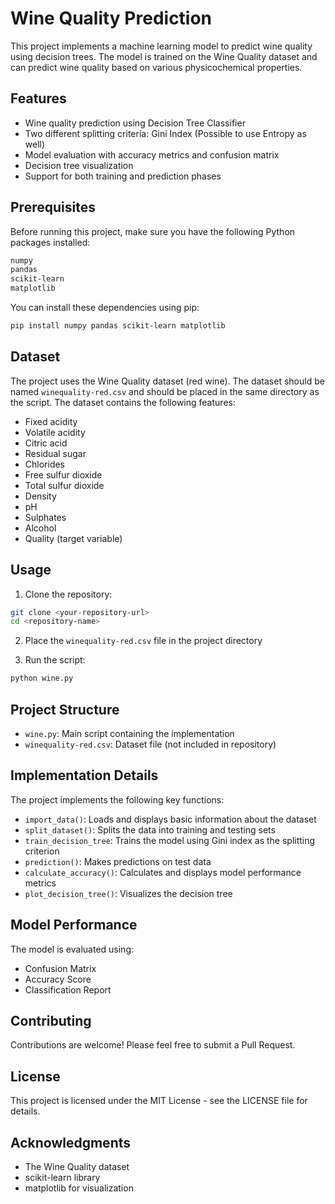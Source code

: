 # Wine Quality Prediction

This project implements a machine learning model to predict wine quality using decision trees. The model is trained on the Wine Quality dataset and can predict wine quality based on various physicochemical properties.

## Features

- Wine quality prediction using Decision Tree Classifier
- Two different splitting criteria: Gini Index (Possible to use Entropy as well)
- Model evaluation with accuracy metrics and confusion matrix
- Decision tree visualization
- Support for both training and prediction phases

## Prerequisites

Before running this project, make sure you have the following Python packages installed:

```bash
numpy
pandas
scikit-learn
matplotlib
```

You can install these dependencies using pip:

```bash
pip install numpy pandas scikit-learn matplotlib
```

## Dataset

The project uses the Wine Quality dataset (red wine). The dataset should be named `winequality-red.csv` and should be placed in the same directory as the script. The dataset contains the following features:

- Fixed acidity
- Volatile acidity
- Citric acid
- Residual sugar
- Chlorides
- Free sulfur dioxide
- Total sulfur dioxide
- Density
- pH
- Sulphates
- Alcohol
- Quality (target variable)

## Usage

1. Clone the repository:

```bash
git clone <your-repository-url>
cd <repository-name>
```

2. Place the `winequality-red.csv` file in the project directory

3. Run the script:

```bash
python wine.py
```

## Project Structure

- `wine.py`: Main script containing the implementation
- `winequality-red.csv`: Dataset file (not included in repository)

## Implementation Details

The project implements the following key functions:

- `import_data()`: Loads and displays basic information about the dataset
- `split_dataset()`: Splits the data into training and testing sets
- `train_decision_tree`: Trains the model using Gini index as the splitting criterion
- `prediction()`: Makes predictions on test data
- `calculate_accuracy()`: Calculates and displays model performance metrics
- `plot_decision_tree()`: Visualizes the decision tree

## Model Performance

The model is evaluated using:

- Confusion Matrix
- Accuracy Score
- Classification Report

## Contributing

Contributions are welcome! Please feel free to submit a Pull Request.

## License

This project is licensed under the MIT License - see the LICENSE file for details.

## Acknowledgments

- The Wine Quality dataset
- scikit-learn library
- matplotlib for visualization
